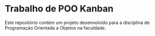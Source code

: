 # Trabalho de POO  Kanban

Este repositório contém um projeto desenvolvido para a disciplina de Programação Orientada a Objetos na faculdade.
